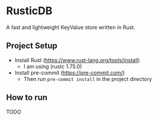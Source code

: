 # RusticDB
A fast and lightweight KeyValue store written in Rust.

## Project Setup
- Install Rust (https://www.rust-lang.org/tools/install)
    - I am using (rustc 1.75.0)
- Install pre-commit (https://pre-commit.com/)
    - Then run `pre-commit install` in the project directory

## How to run
TODO
